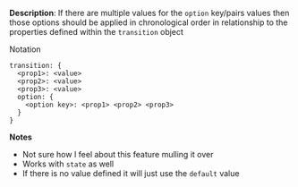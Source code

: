 __Description__: If there are multiple values for the `option` key/pairs values then those options should be applied in chronological order in relationship to the properties defined within the `transition` object

Notation
```
transition: {
  <prop1>: <value>
  <prop2>: <value>
  <prop3>: <value>
  option: {
    <option key>: <prop1> <prop2> <prop3>
  }
}
```

__Notes__

+ Not sure how I feel about this feature mulling it over
+ Works with `state` as well
+ If there is no value defined it will just use the `default` value
